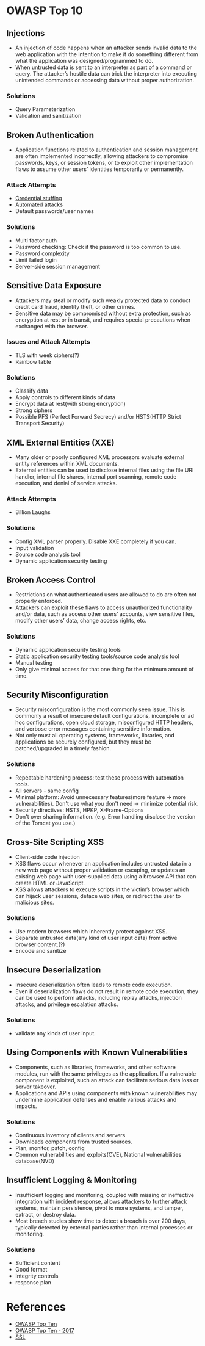 # OWASP Top 10

## Injections
* An injection of code happens when an attacker sends invalid data to the web application with the intention to make it do something different from what the application was designed/programmed to do.
* When untrusted data is sent to an interpreter as part of a command or query. The attacker’s hostile data can trick the interpreter into executing unintended commands or accessing data without proper authorization.
### Solutions
* Query Parameterization
* Validation and sanitization

## Broken Authentication
* Application functions related to authentication and session management are often implemented incorrectly, allowing attackers to compromise passwords, keys, or session tokens, or to exploit other implementation flaws to assume other users’ identities temporarily or permanently.
### Attack Attempts
* [Credential stuffing](https://owasp.org/www-community/attacks/Credential_stuffing)
* Automated attacks
* Default passwords/user names
### Solutions
* Multi factor auth
* Password checking: Check if the password is too common to use. 
* Password complexity
* Limit failed login
* Server-side session management

## Sensitive Data Exposure
* Attackers may steal or modify such weakly protected data to conduct credit card fraud, identity theft, or other crimes. 
* Sensitive data may be compromised without extra protection, such as encryption at rest or in transit, and requires special precautions when exchanged with the browser.
### Issues and Attack Attempts
* TLS with week ciphers(?)
* Rainbow table
### Solutions
* Classify data
* Apply controls to different kinds of data
* Encrypt data at rest(with strong encryption)
* Strong ciphers
* Possible PFS (Perfect Forward Secrecy) and/or HSTS(HTTP Strict Transport Security)

## XML External Entities (XXE)
* Many older or poorly configured XML processors evaluate external entity references within XML documents. 
* External entities can be used to disclose internal files using the file URI handler, internal file shares, internal port scanning, remote code execution, and denial of service attacks.
### Attack Attempts
* Billion Laughs
### Solutions
* Config XML parser properly. Disable XXE completely if you can.
* Input validation
* Source code analysis tool 
* Dynamic application security testing

## Broken Access Control
* Restrictions on what authenticated users are allowed to do are often not properly enforced. 
* Attackers can exploit these flaws to access unauthorized functionality and/or data, such as access other users’ accounts, view sensitive files, modify other users’ data, change access rights, etc.
### Solutions
* Dynamic application security testing tools
* Static application security testing tools/source code analysis tool
* Manual testing
* Only give minimal access for that one thing for the minimum amount of time.

## Security Misconfiguration 
* Security misconfiguration is the most commonly seen issue. This is commonly a result of insecure default configurations, incomplete or ad hoc configurations, open cloud storage, misconfigured HTTP headers, and verbose error messages containing sensitive information. 
* Not only must all operating systems, frameworks, libraries, and applications be securely configured, but they must be patched/upgraded in a timely fashion.
### Solutions
* Repeatable hardening process: test these process with automation tools.  
* All servers - same config
* Minimal platform: Avoid unnecessary features(more feature -> more vulnerabilities). Don't use what you don't need -> minimize potential risk.
* Security directives: HSTS, HPKP, X-Frame-Options
* Don't over sharing information. (e.g. Error handling disclose the version of the Tomcat you use.)

## Cross-Site Scripting XSS 
* Client-side code injection
* XSS flaws occur whenever an application includes untrusted data in a new web page without proper validation or escaping, or updates an existing web page with user-supplied data using a browser API that can create HTML or JavaScript. 
* XSS allows attackers to execute scripts in the victim’s browser which can hijack user sessions, deface web sites, or redirect the user to malicious sites.
### Solutions
* Use modern browsers which inherently protect against XSS.
* Separate untrusted data(any kind of user input data) from active browser content.(?)
* Encode and sanitize

## Insecure Deserialization 
* Insecure deserialization often leads to remote code execution. 
* Even if deserialization flaws do not result in remote code execution, they can be used to perform attacks, including replay attacks, injection attacks, and privilege escalation attacks.
### Solutions 
* validate any kinds of user input.

## Using Components with Known Vulnerabilities 
* Components, such as libraries, frameworks, and other software modules, run with the same privileges as the application. If a vulnerable component is exploited, such an attack can facilitate serious data loss or server takeover. 
* Applications and APIs using components with known vulnerabilities may undermine application defenses and enable various attacks and impacts.
### Solutions
* Continuous inventory of clients and servers
* Downloads components from trusted sources.
* Plan, monitor, patch, config
* Common vulnerabilities and exploits(CVE), National vulnerabilities database(NVD)

## Insufficient Logging & Monitoring
* Insufficient logging and monitoring, coupled with missing or ineffective integration with incident response, allows attackers to further attack systems, maintain persistence, pivot to more systems, and tamper, extract, or destroy data. 
* Most breach studies show time to detect a breach is over 200 days, typically detected by external parties rather than internal processes or monitoring.
### Solutions
* Sufficient content
* Good format
* Integrity controls
* response plan

# References
* [OWASP Top Ten](https://owasp.org/www-project-top-ten/)
* [OWASP Top Ten - 2017](https://www.youtube.com/playlist?list=PLyqga7AXMtPPuibxp1N0TdyDrKwP9H_jD)
* [SSL](https://youtu.be/33VYnE7Bzpk)



